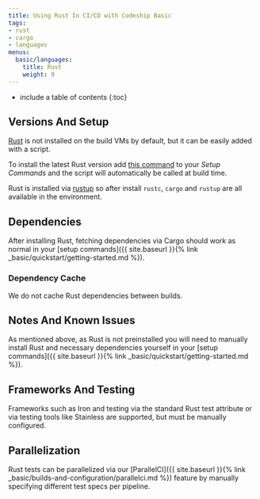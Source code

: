 ```yaml
---
title: Using Rust In CI/CD with Codeship Basic
tags:
- rust
- cargo
- languages
menus:
  basic/languages:
    title: Rust
    weight: 9
---
```


* include a table of contents
{:toc}

## Versions And Setup

[Rust](https://www.rust-lang.org/en-US) is not installed on the build VMs by default, but it can be easily added with a script.

To install the latest Rust version add [this command](https://github.com/codeship/scripts/blob/master/languages/rust.sh#L6) to your _Setup Commands_ and the script will automatically be called at build time.

Rust is installed via [rustup](https://github.com/rust-lang-nursery/rustup.rs) so after install `rustc`, `cargo` and `rustup` are all available in the environment.

## Dependencies

After installing Rust, fetching dependencies via Cargo should work as normal in your [setup commands]({{ site.baseurl }}{% link _basic/quickstart/getting-started.md %}).


### Dependency Cache

We do not cache Rust dependencies between builds.

## Notes And Known Issues

As mentioned above, as Rust is not preinstalled you will need to manually install Rust and necessary dependencies yourself in your [setup commands]({{ site.baseurl }}{% link _basic/quickstart/getting-started.md %}).

## Frameworks And Testing

Frameworks such as Iron and testing via the standard Rust test attribute or via testing tools like Stainless are supported, but must be manually configured.

## Parallelization

Rust tests can be parallelized via our [ParallelCI]({{ site.baseurl }}{% link _basic/builds-and-configuration/parallelci.md %}) feature by manually specifying different test specs per pipeline.
